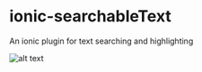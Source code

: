 # ionic-searchableText
An ionic plugin for text searching and highlighting


![alt text](http://i.imgur.com/w4tfUjR.gif)

